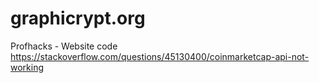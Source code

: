 # graphicrypt.org
Profhacks - Website code
https://stackoverflow.com/questions/45130400/coinmarketcap-api-not-working
